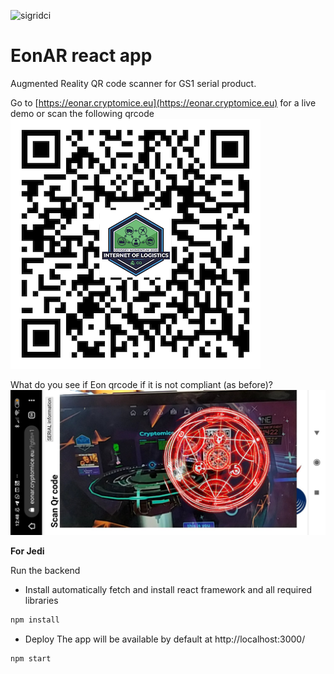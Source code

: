 ![sigridci](https://github.com/OdysseyMomentum/Cryptomice-EonAR/workflows/sigridci/badge.svg)
# EonAR react app

Augmented Reality QR code scanner for GS1 serial product.

Go to 
[https://eonar.cryptomice.eu](https://eonar.cryptomice.eu) for a live demo or scan the following qrcode
![qrcode](https://raw.githubusercontent.com/OdysseyMomentum/Cryptomice-EonAR/main/public/qr-code.png )

What do you see if Eon qrcode if it is not compliant (as before)?
![qrcode](https://raw.githubusercontent.com/OdysseyMomentum/Cryptomice-EonAR/main/public/Em3NtRhXYAAiKfQ.jpeg)

**For Jedi** 

Run the backend
- Install
automatically fetch and install react framework and all required libraries
```bash
npm install
```
- Deploy
The app will be available by default at http://localhost:3000/

```bash
npm start
```
